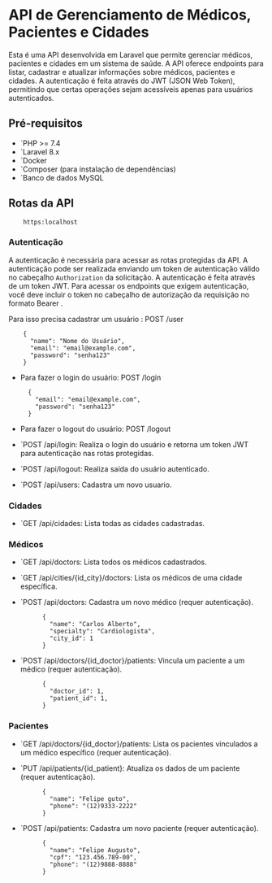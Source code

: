 # API de Gerenciamento de Médicos, Pacientes e Cidades
Esta é uma API desenvolvida em Laravel que permite gerenciar médicos, pacientes e cidades em um sistema de saúde. A API oferece endpoints para listar, cadastrar e atualizar informações sobre médicos, pacientes e cidades. A autenticação é feita através do JWT (JSON Web Token), permitindo que certas operações sejam acessíveis apenas para usuários autenticados.

## Pré-requisitos

- `PHP >= 7.4
- `Laravel 8.x
- `Docker
- `Composer (para instalação de dependências)
- `Banco de dados MySQL

## Rotas da API
        https:localhost
### Autenticação
A autenticação é necessária para acessar as rotas protegidas da API. A autenticação pode ser realizada enviando um token de autenticação válido no cabeçalho `Authorization` da solicitação. A autenticação é feita através de um token JWT. Para acessar os endpoints que exigem autenticação, você deve incluir o token no cabeçalho de autorização da requisição no formato Bearer <token>.

Para isso precisa cadastrar um usuário : POST /user

        
        {
          "name": "Nome do Usuário",
          "email": "email@example.com",
          "password": "senha123"
        }

- Para fazer o login do usuário: POST /login
          
        {
          "email": "email@example.com",
          "password": "senha123"
        }

- Para fazer o logout do usuário: POST /logout
  
- `POST /api/login: Realiza o login do usuário e retorna um token JWT para autenticação nas rotas protegidas.
- `POST /api/logout: Realiza saída do usuário autenticado.
- `POST /api/users: Cadastra um novo usuario.

### Cidades
- `GET /api/cidades: Lista todas as cidades cadastradas.

### Médicos
- `GET /api/doctors: Lista todos os médicos cadastrados.
- `GET /api/cities/{id_city}/doctors: Lista os médicos de uma cidade específica.
- `POST /api/doctors: Cadastra um novo médico (requer autenticação).
  
            
            {
              "name": "Carlos Alberto",
              "specialty": "Cardiologista",
              "city_id": 1
            }
  
- `POST /api/doctors/{id_doctor}/patients: Vincula um paciente a um médico (requer autenticação).
  
         
            {
              "doctor_id": 1,
              "patient_id": 1,
            }

### Pacientes
- `GET /api/doctors/{id_doctor}/patients: Lista os pacientes vinculados a um médico específico (requer autenticação).
- `PUT /api/patients/{id_patient}: Atualiza os dados de um paciente (requer autenticação).
  
         
            {
              "name": "Felipe guto",
              "phone": "(12)9333-2222"
            }

- `POST /api/patients: Cadastra um novo paciente (requer autenticação).
  
            {
              "name": "Felipe Augusto",
              "cpf": "123.456.789-00",
              "phone": "(12)9888-8888"
            }
